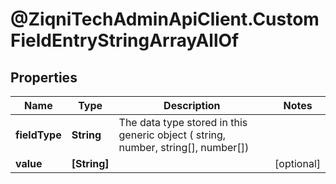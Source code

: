 # @ZiqniTechAdminApiClient.CustomFieldEntryStringArrayAllOf

## Properties

Name | Type | Description | Notes
------------ | ------------- | ------------- | -------------
**fieldType** | **String** | The data type stored in this generic object ( string, number, string[], number[]) | 
**value** | **[String]** |  | [optional] 


